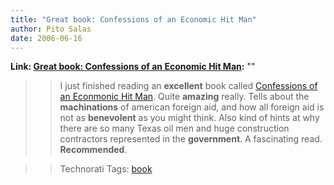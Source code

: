 ```yaml
---
title: "Great book: Confessions of an Economic Hit Man"
author: Pito Salas
date: 2006-06-16
---
```


**Link: [Great book: Confessions of an Economic Hit Man](None):** ""


>>

>> I just finished reading an **excellent** book called [Confessions of an
Econmonic Hit
Man](<http://www.amazon.com/gp/redirect.html?link_code=ur2&tag=blogbridge-20&camp=1789&creative=9325&location=http%3A%2F%2Fwww.amazon.com%2Fgp%2Fproduct%2F1576753018%3Fv%3Dglance%26n%3D283155>).
Quite **amazing** really. Tells about the **machinations** of american foreign
aid, and how all foreign aid is not as **benevolent** as you might think. Also
kind of hints at why there are so many Texas oil men and huge construction
contractors represented in the **government**. A fascinating read.
**Recommended**.

>>

>> Technorati Tags: [book](<http://www.technorati.com/tag/book>)


